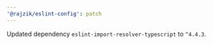 ```yaml
---
'@rajzik/eslint-config': patch
---
```


Updated dependency `eslint-import-resolver-typescript` to `^4.4.3`.
